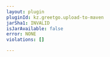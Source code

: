 ```yaml
---
layout: plugin
pluginId: kz.greetgo.upload-to-maven
jarSha1: INVALID
isJarAvailable: false
error: NONE
violations: []

---
```

